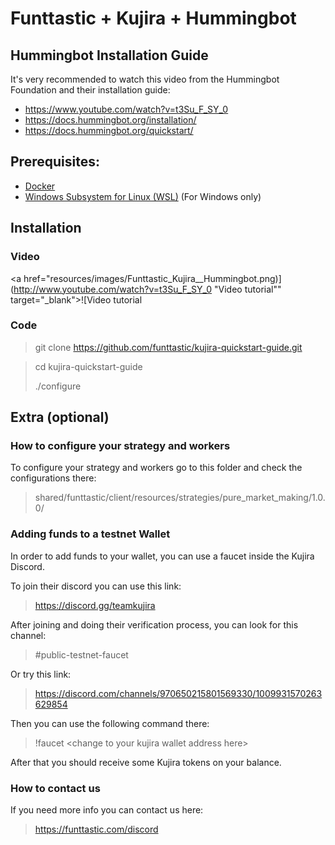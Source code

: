 # Funttastic + Kujira + Hummingbot

## Hummingbot Installation Guide
It's very recommended to watch this video from the Hummingbot Foundation and their installation guide:
 - <a href="https://www.youtube.com/watch?v=t3Su_F_SY_0" target="_blank">https://www.youtube.com/watch?v=t3Su_F_SY_0</a>
 - <a href="https://docs.hummingbot.org/installation/" target="_blank">https://docs.hummingbot.org/installation/</a>
 - <a href="https://docs.hummingbot.org/quickstart/" target="_blank">https://docs.hummingbot.org/quickstart/</a>

## Prerequisites:
- <a href="https://docs.docker.com/engine/install/" target="_blank">Docker</a>
- <a href="https://learn.microsoft.com/en-us/windows/wsl/install" target="_blank">Windows Subsystem for Linux (WSL)</a> (For Windows only)

## Installation

### Video
<a href="resources/images/Funttastic_Kujira__Hummingbot.png)](http://www.youtube.com/watch?v=t3Su_F_SY_0 "Video tutorial"" target="_blank">![Video tutorial</a>

### Code

> git clone <a href="https://github.com/funttastic/kujira-quickstart-guide.git" target="_blank">https://github.com/funttastic/kujira-quickstart-guide.git</a>

> cd kujira-quickstart-guide
> 
> ./configure

## Extra (optional)

### How to configure your strategy and workers

To configure your strategy and workers go to this folder and check the configurations there:

> shared/funttastic/client/resources/strategies/pure_market_making/1.0.0/

### Adding funds to a testnet Wallet

In order to add funds to your wallet, you can use a faucet inside the Kujira Discord.

To join their discord you can use this link:

> <a href="https://discord.gg/teamkujira" target="_blank">https://discord.gg/teamkujira</a>

After joining and doing their verification process, you can look for this channel:

> #public-testnet-faucet

Or try this link:

> <a href="https://discord.com/channels/970650215801569330/1009931570263629854" target="_blank">https://discord.com/channels/970650215801569330/1009931570263629854</a>

Then you can use the following command there:

> !faucet &lt;change to your kujira wallet address here&gt;

After that you should receive some Kujira tokens on your balance.

### How to contact us
If you need more info you can contact us here:

> <a href="https://funttastic.com/discord" target="_blank">https://funttastic.com/discord</a>
